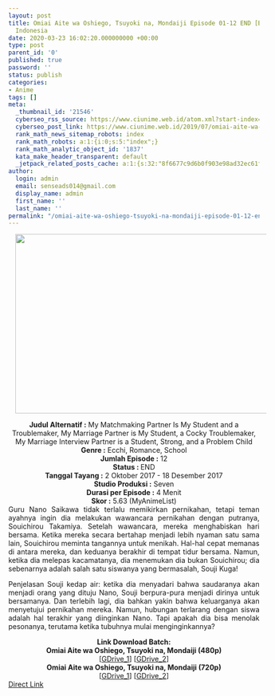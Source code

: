 ```yaml
---
layout: post
title: Omiai Aite wa Oshiego, Tsuyoki na, Mondaiji Episode 01-12 END [Batch] Subtitle
  Indonesia
date: 2020-03-23 16:02:20.000000000 +00:00
type: post
parent_id: '0'
published: true
password: ''
status: publish
categories:
- Anime
tags: []
meta:
  _thumbnail_id: '21546'
  cyberseo_rss_source: https://www.ciunime.web.id/atom.xml?start-index=1051&max-results=150
  cyberseo_post_link: https://www.ciunime.web.id/2019/07/omiai-aite-wa-oshiego-tsuyoki-na.html
  rank_math_news_sitemap_robots: index
  rank_math_robots: a:1:{i:0;s:5:"index";}
  rank_math_analytic_object_id: '1837'
  kata_make_header_transparent: default
  _jetpack_related_posts_cache: a:1:{s:32:"8f6677c9d6b0f903e98ad32ec61f8deb";a:2:{s:7:"expires";i:1650033523;s:7:"payload";a:0:{}}}
author:
  login: admin
  email: senseads014@gmail.com
  display_name: admin
  first_name: ''
  last_name: ''
permalink: "/omiai-aite-wa-oshiego-tsuyoki-na-mondaiji-episode-01-12-end-batch-subtitle-indonesia/"
---
```

<div class="separator" style="clear: both; text-align: center;"><a href="https://1.bp.blogspot.com/-7IYLYyUcd7M/XSnrjYdE5iI/AAAAAAAAbqg/ImOP2PBxu7gyQTLJPVIG26GcfU3p-XwggCLcBGAs/s1600/Omiai%2BAite%2Bwa%2BOshiego%252C%2BTsuyoki%2Bna%252C%2BMondaiji.jpg" imageanchor="1" style="margin-left: 1em; margin-right: 1em;"><img border="0" data-original-height="720" data-original-width="1280" height="360" src="{{ site.baseurl }}/assets/2020/03/Omiai%2BAite%2Bwa%2BOshiego%252C%2BTsuyoki%2Bna%252C%2BMondaiji.jpg" width="640" /></a></div>
<p>
<div style="text-align: center;"><b>Judul</b><b><b> Alternatif</b> :</b> My Matchmaking Partner Is My Student and a Troublemaker, My Marriage Partner is My Student, a Cocky Troublemaker, My Marriage Interview Partner is a Student, Strong, and a Problem Child</div>
<div style="text-align: center;"><b><b>Genre :</b></b> Ecchi, Romance, School</div>
<div style="text-align: center;"><b>Jumlah Episode :</b> 12<br /><b>Status :&nbsp;</b>END<br /><b>Tanggal Tayang :</b> 2 Oktober 2017 - 18 Desember 2017<br /><b>Studio Produksi :</b> Seven<br /><b>Durasi per Episode :</b> 4 Menit</div>
<div style="text-align: center;"><b>Skor :</b> 5.63 (MyAnimeList)</div>
<div style="text-align: center;"></div>
<div style="text-align: justify;">Guru Nano Saikawa tidak terlalu memikirkan pernikahan, tetapi teman ayahnya ingin dia melakukan wawancara pernikahan dengan putranya, Souichirou Takamiya. Setelah wawancara, mereka menghabiskan hari bersama. Ketika mereka secara bertahap menjadi lebih nyaman satu sama lain, Souichirou meminta tangannya untuk menikah. Hal-hal cepat memanas di antara mereka, dan keduanya berakhir di tempat tidur bersama. Namun, ketika dia melepas kacamatanya, dia menemukan dia bukan Souichirou; dia sebenarnya adalah salah satu siswanya yang bermasalah, Souji Kuga!</p>
<p>Penjelasan Souji kedap air: ketika dia menyadari bahwa saudaranya akan menjadi orang yang dituju Nano, Souji berpura-pura menjadi dirinya untuk bersamanya. Dan terlebih lagi, dia bahkan yakin bahwa keluarganya akan menyetujui pernikahan mereka. Namun, hubungan terlarang dengan siswa adalah hal terakhir yang diinginkan Nano. Tapi apakah dia bisa menolak pesonanya, terutama ketika tubuhnya mulai menginginkannya?</p></div>
<div style="text-align: justify;"></div>
<div style="text-align: justify;"></div>
<div style="text-align: center;"><b>Link Download Batch:</b></div>
<div style="text-align: center;"><b>Omiai Aite wa Oshiego, Tsuyoki na, Mondaiji (480p)</b></div>
<div style="text-align: center;">[<a href="https://drive.google.com/uc?id=1MP3-hpyh9mrWBE5U87XCPnxslV3OlEaD" target="_blank" rel="noopener">GDrive_1</a>] [<a href="https://drive.google.com/uc?id=1wiv5PEgXtZe0XUyo5sPw_f-yj93LkmaW" target="_blank" rel="noopener">GDrive_2</a>]</div>
<div style="text-align: center;"><b>Omiai Aite wa Oshiego, Tsuyoki na, Mondaiji (720p)</b><br />[<a href="https://drive.google.com/uc?id=17hyCT9-924cAuBe4YZ-bbbOheMKDPDas" target="_blank" rel="noopener">GDrive_1</a>] [<a href="https://drive.google.com/uc?id=1mA_5lRUap4C_lLribIfcBLmqWufoMsgf" target="_blank" rel="noopener">GDrive_2</a>]</div>
<link rel="stylesheet" href="https://cdnjs.cloudflare.com/ajax/libs/font-awesome/4.7.0/css/font-awesome.min.css" />
<div class="divbtn"> <a href="https://handymansurrender.com/fihup8buzv?key=94550f7ce39444073321dde3b8782f97" class="btn"><i class="fa fa-download"></i> Direct Link</a> </div>
